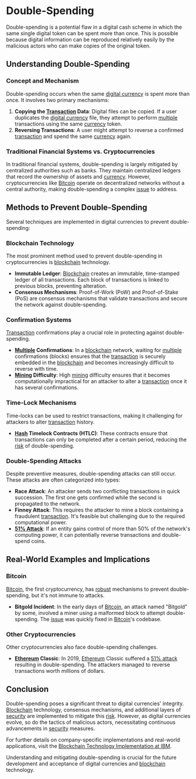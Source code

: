 # Double-Spending

Double-spending is a potential flaw in a digital cash scheme in which the same single digital token can be spent more than once. This is possible because digital information can be reproduced relatively easily by the malicious actors who can make copies of the original token.

## Understanding Double-Spending

### Concept and Mechanism

Double-spending occurs when the same [digital currency](../d/digital_currency.md) is spent more than once. It involves two primary mechanisms:

1. **Copying the [Transaction](../t/transaction.md) Data**: Digital files can be copied. If a user duplicates the [digital currency](../d/digital_currency.md) file, they attempt to perform [multiple](../m/multiple.md) transactions using the same [currency](../c/currency.md) token.
2. **Reversing Transactions**: A user might attempt to reverse a confirmed [transaction](../t/transaction.md) and spend the same [currency](../c/currency.md) again.

### Traditional Financial Systems vs. Cryptocurrencies

In traditional financial systems, double-spending is largely mitigated by centralized authorities such as banks. They maintain centralized ledgers that record the ownership of assets and [currency](../c/currency.md). However, cryptocurrencies like [Bitcoin](../b/bitcoin.md) operate on decentralized networks without a central authority, making double-spending a complex [issue](../i/issue.md) to address.

## Methods to Prevent Double-Spending

Several techniques are implemented in digital currencies to prevent double-spending:

### Blockchain Technology

The most prominent method used to prevent double-spending in cryptocurrencies is [blockchain](../b/blockchain_in_trading.md) technology.

- **Immutable Ledger**: [Blockchain](../b/blockchain_in_trading.md) creates an immutable, time-stamped ledger of all transactions. Each block of transactions is linked to previous blocks, preventing alteration.
- **Consensus Mechanisms**: Proof-of-Work (PoW) and Proof-of-Stake (PoS) are consensus mechanisms that validate transactions and secure the network against double-spending.

### Confirmation Systems

[Transaction](../t/transaction.md) confirmations play a crucial role in protecting against double-spending.

- **[Multiple](../m/multiple.md) Confirmations**: In a [blockchain](../b/blockchain_in_trading.md) network, waiting for [multiple](../m/multiple.md) confirmations (blocks) ensures that the [transaction](../t/transaction.md) is securely embedded in the [blockchain](../b/blockchain_in_trading.md) and becomes increasingly difficult to reverse with time.
- **[Mining](../m/mining.md) Difficulty**: High [mining](../m/mining.md) difficulty ensures that it becomes computationally impractical for an attacker to alter a [transaction](../t/transaction.md) once it has several confirmations.

### Time-Lock Mechanisms

Time-locks can be used to restrict transactions, making it challenging for attackers to alter [transaction](../t/transaction.md) history.

- **[Hash](../h/hash.md) Timelock Contracts (HTLC)**: These contracts ensure that transactions can only be completed after a certain period, reducing the [risk](../r/risk.md) of double-spending.

### Double-Spending Attacks

Despite preventive measures, double-spending attacks can still occur. These attacks are often categorized into types:

- **Race Attack**: An attacker sends two conflicting transactions in quick succession. The first one gets confirmed while the second is propagated to the network.
- **Finney Attack**: This requires the attacker to mine a block containing a fraudulent [transaction](../t/transaction.md). It's feasible but challenging due to the required computational power.
- **[51% Attack](../1/51%_attack.md)**: If an entity gains control of more than 50% of the network's computing power, it can potentially reverse transactions and double-spend coins.

## Real-World Examples and Implications

### Bitcoin

[Bitcoin](../b/bitcoin.md), the first cryptocurrency, has [robust](../r/robust.md) mechanisms to prevent double-spending, but it's not immune to attacks.

- **Bitgold Incident**: In the early days of [Bitcoin](../b/bitcoin.md), an attack named "Bitgold" by some, involved a miner using a malformed block to attempt double-spending. The [issue](../i/issue.md) was quickly fixed in [Bitcoin](../b/bitcoin.md)'s codebase.

### Other Cryptocurrencies

Other cryptocurrencies also face double-spending challenges.

- **[Ethereum](../e/ethereum_.md) Classic**: In 2019, [Ethereum](../e/ethereum_.md) Classic suffered a [51% attack](../1/51%_attack.md) resulting in double-spending. The attackers managed to reverse transactions worth millions of dollars.

## Conclusion

Double-spending poses a significant threat to digital currencies' integrity. [Blockchain](../b/blockchain_in_trading.md) technology, consensus mechanisms, and additional layers of [security](../s/security.md) are implemented to mitigate this [risk](../r/risk.md). However, as digital currencies evolve, so do the tactics of malicious actors, necessitating continuous advancements in [security](../s/security.md) measures.

For further details on company-specific implementations and real-world applications, visit the [Blockchain Technology Implementation at IBM](https://www.ibm.com/blockchain).

Understanding and mitigating double-spending is crucial for the future development and acceptance of digital currencies and [blockchain](../b/blockchain_in_trading.md) technology.